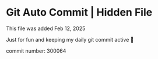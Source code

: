 # Git Auto Commit | Hidden File

This file was added Feb 12, 2025

Just for fun and keeping my daily git commit active 🤪

commit number: 300064
